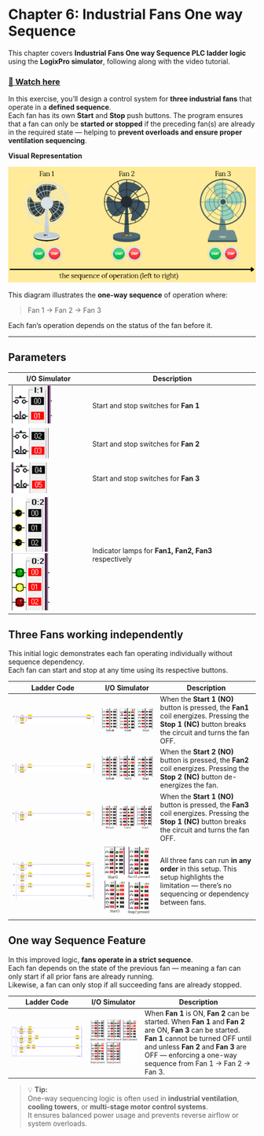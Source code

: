 # Chapter 6: Industrial Fans One way Sequence
This chapter covers **Industrial Fans One way Sequence PLC ladder logic** using the **LogixPro simulator**, following along with the video tutorial.

### [🎥 Watch here](https://youtu.be/DE4wp5P1s9g)

In this exercise, you’ll design a control system for **three industrial fans** that operate in a **defined sequence**.  
Each fan has its own **Start** and **Stop** push buttons. The program ensures that a fan can only be **started or stopped** if the preceding fan(s) are already in the required state — helping to **prevent overloads and ensure proper ventilation sequencing**.

**Visual Representation**

![alt text](image.png)

This diagram illustrates the **one-way sequence** of operation where:
> Fan 1 → Fan 2 → Fan 3

Each fan’s operation depends on the status of the fan before it.

---
## Parameters 
| I/O Simulator | Description |
|--------------|-------------|
|![fan1](image-1.png)| Start and stop switches for **Fan 1**|
|![fan2](image-2.png)| Start and stop switches for **Fan 2**|
|![fan3](image-3.png)| Start and stop switches for **Fan 3**|
|![lamps](image-4.png)![alt text](image-5.png)| Indicator lamps for **Fan1, Fan2, Fan3** respectively|

## Three Fans working independently
This initial logic demonstrates each fan operating individually without sequence dependency.  
Each fan can start and stop at any time using its respective buttons.

| Ladder Code | I/O Simulator | Description |
|-----------|--------------|-------------|
|![fan1](image-7.png)|![iofan1](image-11.png)| When the **Start 1 (NO)** button is pressed, the **Fan1** coil energizes. Pressing the **Stop 1 (NC)** button breaks the circuit and turns the fan OFF. |
|![fan2](image-8.png)|![iofan2](image-12.png)| When the **Start 2 (NO)** button is pressed, the **Fan2** coil energizes. Pressing the **Stop 2 (NC)** button de-energizes the fan. |
|![fan3](image-9.png)|![iofan3](image-13.png)| When the **Start 1 (NO)** button is pressed, the **Fan3** coil energizes. Pressing the **Stop 1 (NC)** button breaks the circuit and turns the fan OFF. |
|![all3](image-10.png)|![all3wnoseq](image-15.png)|All three fans can run **in any order** in this setup. This setup highlights the limitation — there’s no sequencing or dependency between fans. |

## One way Sequence Feature 
In this improved logic, **fans operate in a strict sequence**.  
Each fan depends on the state of the previous fan — meaning a fan can only start if all prior fans are already running.  
Likewise, a fan can only stop if all succeeding fans are already stopped.

| Ladder Code | I/O Simulator | Description |
|-----------|--------------|-------------|
|![alt text](image-6.png)|![ioseq](image-14.png)| When **Fan 1** is ON, **Fan 2** can be started. When **Fan 1** and **Fan 2** are ON, **Fan 3** can be started. **Fan 1** cannot be turned OFF until and unless **Fan 2** and **Fan 3** are OFF — enforcing a one-way sequence from Fan 1 → Fan 2 → Fan 3. |

> 💡 **Tip:**  
>  One-way sequencing logic is often used in **industrial ventilation**, **cooling towers**, or **multi-stage motor control systems**.  
> It ensures balanced power usage and prevents reverse airflow or system overloads.

